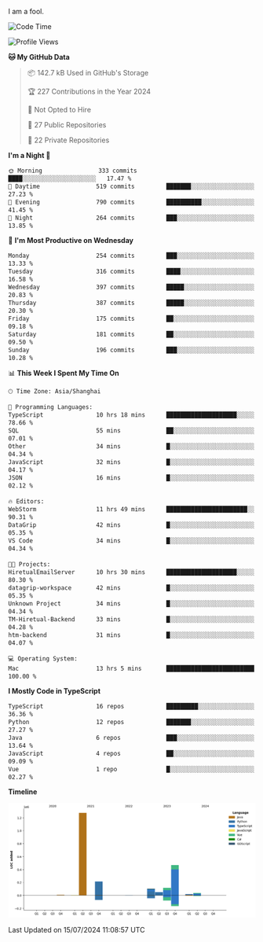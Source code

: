 I am a fool.

<!--START_SECTION:waka-->
![Code Time](http://img.shields.io/badge/Code%20Time-1%2C549%20hrs%2055%20mins-blue)

![Profile Views](http://img.shields.io/badge/Profile%20Views-0-blue)

**🐱 My GitHub Data** 

> 📦 142.7 kB Used in GitHub's Storage 
 > 
> 🏆 227 Contributions in the Year 2024
 > 
> 🚫 Not Opted to Hire
 > 
> 📜 27 Public Repositories 
 > 
> 🔑 22 Private Repositories 
 > 
**I'm a Night 🦉** 

```text
🌞 Morning                333 commits         ████░░░░░░░░░░░░░░░░░░░░░   17.47 % 
🌆 Daytime                519 commits         ███████░░░░░░░░░░░░░░░░░░   27.23 % 
🌃 Evening                790 commits         ██████████░░░░░░░░░░░░░░░   41.45 % 
🌙 Night                  264 commits         ███░░░░░░░░░░░░░░░░░░░░░░   13.85 % 
```
📅 **I'm Most Productive on Wednesday** 

```text
Monday                   254 commits         ███░░░░░░░░░░░░░░░░░░░░░░   13.33 % 
Tuesday                  316 commits         ████░░░░░░░░░░░░░░░░░░░░░   16.58 % 
Wednesday                397 commits         █████░░░░░░░░░░░░░░░░░░░░   20.83 % 
Thursday                 387 commits         █████░░░░░░░░░░░░░░░░░░░░   20.30 % 
Friday                   175 commits         ██░░░░░░░░░░░░░░░░░░░░░░░   09.18 % 
Saturday                 181 commits         ██░░░░░░░░░░░░░░░░░░░░░░░   09.50 % 
Sunday                   196 commits         ███░░░░░░░░░░░░░░░░░░░░░░   10.28 % 
```


📊 **This Week I Spent My Time On** 

```text
🕑︎ Time Zone: Asia/Shanghai

💬 Programming Languages: 
TypeScript               10 hrs 18 mins      ████████████████████░░░░░   78.66 % 
SQL                      55 mins             ██░░░░░░░░░░░░░░░░░░░░░░░   07.01 % 
Other                    34 mins             █░░░░░░░░░░░░░░░░░░░░░░░░   04.34 % 
JavaScript               32 mins             █░░░░░░░░░░░░░░░░░░░░░░░░   04.17 % 
JSON                     16 mins             █░░░░░░░░░░░░░░░░░░░░░░░░   02.12 % 

🔥 Editors: 
WebStorm                 11 hrs 49 mins      ███████████████████████░░   90.31 % 
DataGrip                 42 mins             █░░░░░░░░░░░░░░░░░░░░░░░░   05.35 % 
VS Code                  34 mins             █░░░░░░░░░░░░░░░░░░░░░░░░   04.34 % 

🐱‍💻 Projects: 
HiretualEmailServer      10 hrs 30 mins      ████████████████████░░░░░   80.30 % 
datagrip-workspace       42 mins             █░░░░░░░░░░░░░░░░░░░░░░░░   05.35 % 
Unknown Project          34 mins             █░░░░░░░░░░░░░░░░░░░░░░░░   04.34 % 
TM-Hiretual-Backend      33 mins             █░░░░░░░░░░░░░░░░░░░░░░░░   04.28 % 
htm-backend              31 mins             █░░░░░░░░░░░░░░░░░░░░░░░░   04.07 % 

💻 Operating System: 
Mac                      13 hrs 5 mins       █████████████████████████   100.00 % 
```

**I Mostly Code in TypeScript** 

```text
TypeScript               16 repos            █████████░░░░░░░░░░░░░░░░   36.36 % 
Python                   12 repos            ███████░░░░░░░░░░░░░░░░░░   27.27 % 
Java                     6 repos             ███░░░░░░░░░░░░░░░░░░░░░░   13.64 % 
JavaScript               4 repos             ██░░░░░░░░░░░░░░░░░░░░░░░   09.09 % 
Vue                      1 repo              █░░░░░░░░░░░░░░░░░░░░░░░░   02.27 % 
```



**Timeline**

![Lines of Code chart](https://raw.githubusercontent.com/VeejaLiu/VeejaLiu/master/assets/bar_graph.png)


 Last Updated on 15/07/2024 11:08:57 UTC
<!--END_SECTION:waka-->
